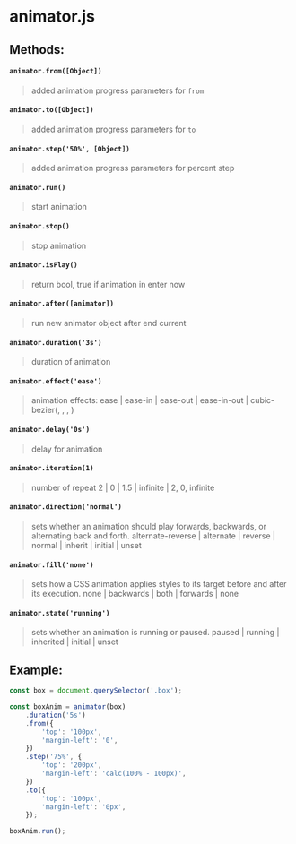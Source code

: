 animator.js
===========

## Methods:

#### `animator.from([Object])`
> added animation progress parameters for `from`

#### `animator.to([Object])`
> added animation progress parameters for `to`

#### `animator.step('50%', [Object])`
> added animation progress parameters for percent step

#### `animator.run()`
> start animation

#### `animator.stop()`
> stop animation

#### `animator.isPlay()`
> return bool, true if animation in enter now

#### `animator.after([animator])`
> run new animator object after end current

#### `animator.duration('3s')`
> duration of animation

#### `animator.effect('ease')`
> animation effects: 
> ease | ease-in | ease-out | ease-in-out | cubic-bezier(<number>, <number>, <number>, <number>)

#### `animator.delay('0s')`
> delay for animation

#### `animator.iteration(1)`
> number of repeat
> 2 | 0 | 1.5 | infinite | 2, 0, infinite

#### `animator.direction('normal')`
> sets whether an animation should play forwards, backwards, or alternating back and forth.
> alternate-reverse | alternate | reverse | normal | inherit | initial | unset

#### `animator.fill('none')`
> sets how a CSS animation applies styles to its target before and after its execution.
> none | backwards | both | forwards | none

#### `animator.state('running')`
> sets whether an animation is running or paused.
> paused | running | inherited | initial | unset



## Example:
```js
const box = document.querySelector('.box');

const boxAnim = animator(box)
    .duration('5s')
    .from({
        'top': '100px',
        'margin-left': '0',
    })
    .step('75%', {
        'top': '200px',
        'margin-left': 'calc(100% - 100px)',
    })
    .to({
        'top': '100px',
        'margin-left': '0px',
    });

boxAnim.run();
```